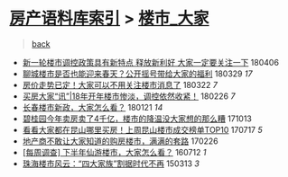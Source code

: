 [房产语料库索引](../../README.md)  > [楼市_大家](楼市_大家.md)
====
> [back](../README.md)

- [新一轮楼市调控政策具有新特点 释放新利好  大家一定要关注一下](http://jkwz.applinzi.com/ittc/7088801038603912209.html#%E6%96%B0%E4%B8%80%E8%BD%AE%E6%A5%BC%E5%B8%82%E8%B0%83%E6%8E%A7%E6%94%BF%E7%AD%96%E5%85%B7%E6%9C%89%E6%96%B0%E7%89%B9%E7%82%B9+%E9%87%8A%E6%94%BE%E6%96%B0%E5%88%A9%E5%A5%BD++%E5%A4%A7%E5%AE%B6%E4%B8%80%E5%AE%9A%E8%A6%81%E5%85%B3%E6%B3%A8%E4%B8%80%E4%B8%8B) 180406  
- [聊城楼市是否也能迎来春天？公开摇号带给大家的福利](http://jkwz.applinzi.com/ittc/7085825848664130567.html#%E8%81%8A%E5%9F%8E%E6%A5%BC%E5%B8%82%E6%98%AF%E5%90%A6%E4%B9%9F%E8%83%BD%E8%BF%8E%E6%9D%A5%E6%98%A5%E5%A4%A9%EF%BC%9F%E5%85%AC%E5%BC%80%E6%91%87%E5%8F%B7%E5%B8%A6%E7%BB%99%E5%A4%A7%E5%AE%B6%E7%9A%84%E7%A6%8F%E5%88%A9) 180329 *17* 
- [房价走势已定！大家可以不用关注楼市消息了](http://jkwz.applinzi.com/ittc/7083241109264532497.html#%E6%88%BF%E4%BB%B7%E8%B5%B0%E5%8A%BF%E5%B7%B2%E5%AE%9A%EF%BC%81%E5%A4%A7%E5%AE%B6%E5%8F%AF%E4%BB%A5%E4%B8%8D%E7%94%A8%E5%85%B3%E6%B3%A8%E6%A5%BC%E5%B8%82%E6%B6%88%E6%81%AF%E4%BA%86) 180322 *7* 
- [买房大家“讯”|18年开年楼市惨淡，调控依然收紧！](http://jkwz.applinzi.com/ittc/7074399219538723856.html#%E4%B9%B0%E6%88%BF%E5%A4%A7%E5%AE%B6%E2%80%9C%E8%AE%AF%E2%80%9D%7C18%E5%B9%B4%E5%BC%80%E5%B9%B4%E6%A5%BC%E5%B8%82%E6%83%A8%E6%B7%A1%EF%BC%8C%E8%B0%83%E6%8E%A7%E4%BE%9D%E7%84%B6%E6%94%B6%E7%B4%A7%EF%BC%81) 180226 *7* 
- [长春楼市新政，大家怎么看？](http://jkwz.applinzi.com/ittc/7061101188156490762.html#%E9%95%BF%E6%98%A5%E6%A5%BC%E5%B8%82%E6%96%B0%E6%94%BF%EF%BC%8C%E5%A4%A7%E5%AE%B6%E6%80%8E%E4%B9%88%E7%9C%8B%EF%BC%9F) 180121 *14* 
- [碧桂园今年卖房卖了4千亿，楼市的降温没大家想的那么糟](http://jkwz.applinzi.com/ittc/7023889557676901392.html#%E7%A2%A7%E6%A1%82%E5%9B%AD%E4%BB%8A%E5%B9%B4%E5%8D%96%E6%88%BF%E5%8D%96%E4%BA%864%E5%8D%83%E4%BA%BF%EF%BC%8C%E6%A5%BC%E5%B8%82%E7%9A%84%E9%99%8D%E6%B8%A9%E6%B2%A1%E5%A4%A7%E5%AE%B6%E6%83%B3%E7%9A%84%E9%82%A3%E4%B9%88%E7%B3%9F) 171013  
- [看看大家都在昆山哪里买房！上周昆山楼市成交榜单TOP10](http://jkwz.applinzi.com/ittc/6991302814729765905.html#%E7%9C%8B%E7%9C%8B%E5%A4%A7%E5%AE%B6%E9%83%BD%E5%9C%A8%E6%98%86%E5%B1%B1%E5%93%AA%E9%87%8C%E4%B9%B0%E6%88%BF%EF%BC%81%E4%B8%8A%E5%91%A8%E6%98%86%E5%B1%B1%E6%A5%BC%E5%B8%82%E6%88%90%E4%BA%A4%E6%A6%9C%E5%8D%95TOP10) 170717 *5* 
- [地产商不敢让大家知道的购房楼市，满满的套路](http://jkwz.applinzi.com/ittc/6938720529392600069.html#%E5%9C%B0%E4%BA%A7%E5%95%86%E4%B8%8D%E6%95%A2%E8%AE%A9%E5%A4%A7%E5%AE%B6%E7%9F%A5%E9%81%93%E7%9A%84%E8%B4%AD%E6%88%BF%E6%A5%BC%E5%B8%82%EF%BC%8C%E6%BB%A1%E6%BB%A1%E7%9A%84%E5%A5%97%E8%B7%AF) 170226  
- [[每周调查] 下半年仙游楼市，大家怎么看？](http://jkwz.applinzi.com/ittc/6853887534228308997.html#%5B%E6%AF%8F%E5%91%A8%E8%B0%83%E6%9F%A5%5D+%E4%B8%8B%E5%8D%8A%E5%B9%B4%E4%BB%99%E6%B8%B8%E6%A5%BC%E5%B8%82%EF%BC%8C%E5%A4%A7%E5%AE%B6%E6%80%8E%E4%B9%88%E7%9C%8B%EF%BC%9F) 160712 *1* 
- [珠海楼市风云：“四大家族”割据时代不再](http://jkwz.applinzi.com/ittc/547650611396171413.html#%E7%8F%A0%E6%B5%B7%E6%A5%BC%E5%B8%82%E9%A3%8E%E4%BA%91%EF%BC%9A%E2%80%9C%E5%9B%9B%E5%A4%A7%E5%AE%B6%E6%97%8F%E2%80%9D%E5%89%B2%E6%8D%AE%E6%97%B6%E4%BB%A3%E4%B8%8D%E5%86%8D) 150313 *3* 
